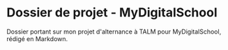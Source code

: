 # Dossier de projet - MyDigitalSchool
Dossier portant sur mon projet d'alternance à TALM pour MyDigitalSchool, rédigé en Markdown.
